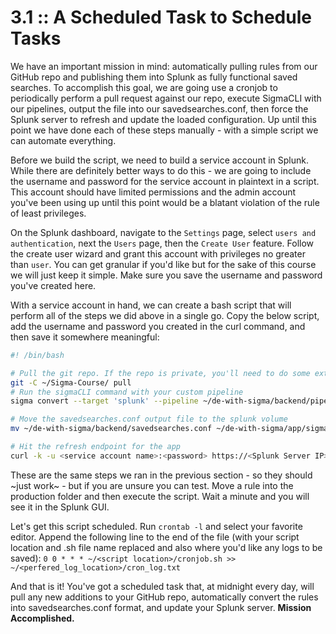 # 3.1 :: A Scheduled Task to Schedule Tasks

We have an important mission in mind: automatically pulling rules from our GitHub repo and publishing them into Splunk as fully functional saved searches. To accomplish this goal, we are going use a cronjob to periodically perform a pull request against our repo, execute SigmaCLI with our pipelines, output the file into our savedsearches.conf, then force the Splunk server to refresh and update the loaded configuration. Up until this point we have done each of these steps manually - with a simple script we can automate everything.

Before we build the script, we need to build a service account in Splunk. While there are definitely better ways to do this - we are going to include the username and password for the service account in plaintext in a script. This account should have limited permissions and the admin account you've been using up until this point would be a blatant violation of the rule of least privileges.

On the Splunk dashboard, navigate to the `Settings` page, select `users and authentication`, next the `Users` page, then the `Create User` feature. Follow the create user wizard and grant this account with privileges no greater than `user`. You can get granular if you'd like but for the sake of this course we will just keep it simple. Make sure you save the username and password you've created here.

With a service account in hand, we can create a bash script that will perform all of the steps we did above in a single go. Copy the below script, add the username and password you created in the curl command, and then save it somewhere meaningful:

```bash
#! /bin/bash

# Pull the git repo. If the repo is private, you'll need to do some extra steps here.
git -C ~/Sigma-Course/ pull
# Run the sigmaCLI command with your custom pipeline
sigma convert --target 'splunk' --pipeline ~/de-with-sigma/backend/pipelines/pipeline.yml ~/de-with-sigma/rules/production/ --skip-unsupported --output ~/de-with-sigma/backend/savedsearches.conf

# Move the savedsearches.conf output file to the splunk volume
mv ~/de-with-sigma/backend/savedsearches.conf ~/de-with-sigma/app/sigma/local/savedsearches.conf

# Hit the refresh endpoint for the app
curl -k -u <service account name>:<password> https://<Splunk Server IP>:8089/servicesNS/-/sigma/saved/searches/_reload
```
These are the same steps we ran in the previous section - so they should ~just work~ - but if you are unsure you can test. Move a rule into the production folder and then execute the script. Wait a minute and you will see it in the Splunk GUI.

Let's get this script scheduled. Run `crontab -l` and select your favorite editor. Append the following line to the end of the file (with your script location and .sh file name replaced and also where you'd like any logs to be saved):
`0 0 * * * ~/<script location>/cronjob.sh >> ~/<perfered_log_location>/cron_log.txt`

And that is it! You've got a scheduled task that, at midnight every day, will pull any new additions to your GitHub repo, automatically convert the rules into savedsearches.conf format, and update your Splunk server. **Mission Accomplished.**